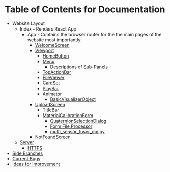 # Table of Contents for Documentation

- Website Layout
    - Index - Renders React App
        - App - Contains the browser router for the the main pages of the website most importantly:
            - [WelcomeScreen](https://github.com/jpiland16/hmv_test/blob/master/documentation/subpages/WelcomeScreen.md)
            - [Viewport](https://github.com/jpiland16/hmv_test/blob/master/documentation/subpages/Viewport.md)
                - [HomeButton](https://github.com/jpiland16/hmv_test/blob/master/documentation/subpages/HomeButton.md)
                - [Menu](https://github.com/jpiland16/hmv_test/blob/master/documentation/subpages/Menu.md)
                    - Descriptions of Sub-Panels
                - [TopActionBar](https://github.com/jpiland16/hmv_test/blob/master/documentation/subpages/TopActionBar.md)
                - [FileViewer](https://github.com/jpiland16/hmv_test/blob/master/documentation/subpages/FileViewer.md)
                - [CardSet](https://github.com/jpiland16/hmv_test/blob/master/documentation/subpages/CardSet.md)
                - [PlayBar](https://github.com/jpiland16/hmv_test/blob/master/documentation/subpages/PlayBar.md)
                - [Animator](https://github.com/jpiland16/hmv_test/blob/master/documentation/subpages/Animator.md)
                    - [BasicVisualizerObject](https://github.com/jpiland16/hmv_test/blob/master/documentation/subpages/VisualizerObject.md)
            - [UploadScreen](https://github.com/jpiland16/hmv_test/blob/master/documentation/subpages/UploadScreen.md)
                - [TitleBar](https://github.com/jpiland16/hmv_test/blob/master/documentation/subpages/TitleBar.md)
                - [MaterialCalibrationForm](https://github.com/jpiland16/hmv_test/blob/master/documentation/subpages/MaterialCalibrationForm.md)
                    - [QuaternionSelectionDialog](https://github.com/jpiland16/hmv_test/blob/master/documentation/subpages/QuaternionSelectionDialog.md)
                    - [Form File Processor](https://github.com/jpiland16/hmv_test/blob/master/documentation/subpages/FormFileProcessor.md)
                    - [multi_sensor_fuser_obj.py](https://github.com/jpiland16/hmv_test/blob/master/documentation/subpages/MultiSensorFuserObj.md)
            - [NotFoundScreen](https://github.com/jpiland16/hmv_test/blob/master/documentation/subpages/NotFoundScreen.md)
    - [Server](https://github.com/jpiland16/hmv_test/blob/master/documentation/subpages/Server.md)
        - [HTTPS](https://github.com/jpiland16/hmv_test/blob/master/documentation/subpages/HTTPS.md)
- [Side Branches](https://github.com/jpiland16/hmv_test/blob/master/documentation/subpages/Branches.md)
- [Current Bugs](https://github.com/jpiland16/hmv_test/blob/master/documentation/subpages/CurrentBugs.md)
- [Ideas for Improvement](https://github.com/jpiland16/hmv_test/blob/master/documentation/subpages/ImprovementIdeas.md)
